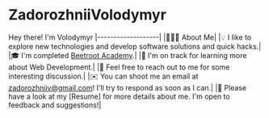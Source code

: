# ZadorozhniiVolodymyr
Hey there! I'm Volodymyr
|-------------------|
|👨🏻‍💻  About Me|
|💡  I like to explore new technologies and develop software solutions and quick hacks.|
|🎓  I'm completed [Beetroot Academy](https://beetroot.academy/ "Beetroot Academy").|
|🌱  I'm on track for learning more about Web Development.|
|💬  Feel free to reach out to me for some interesting discussion.|
|✉️  You can shoot me an email at [zadorozhniiv@gmail.com](zadorozhniiv@gmial.com)! I'll try to respond as soon as I can.|
|📄  Please have a look at my [Resume] for more details about me. I'm open to feedback and suggestions!|
